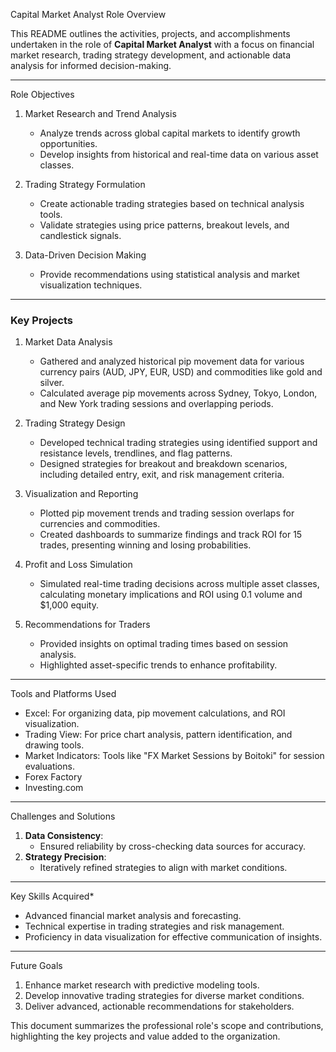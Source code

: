  Capital Market Analyst Role Overview  

This README outlines the activities, projects, and accomplishments undertaken in the role of **Capital Market Analyst** with a focus on financial market research, trading strategy development, and actionable data analysis for informed decision-making.  

---

Role Objectives  
1. Market Research and Trend Analysis  
   - Analyze trends across global capital markets to identify growth opportunities.  
   - Develop insights from historical and real-time data on various asset classes.  

2. Trading Strategy Formulation  
   - Create actionable trading strategies based on technical analysis tools.  
   - Validate strategies using price patterns, breakout levels, and candlestick signals.  

3. Data-Driven Decision Making  
   - Provide recommendations using statistical analysis and market visualization techniques.  

---

### Key Projects  

1. Market Data Analysis  
   - Gathered and analyzed historical pip movement data for various currency pairs (AUD, JPY, EUR, USD) and commodities like gold and silver.  
   - Calculated average pip movements across Sydney, Tokyo, London, and New York trading sessions and overlapping periods.  

2. Trading Strategy Design  
   - Developed technical trading strategies using identified support and resistance levels, trendlines, and flag patterns.  
   - Designed strategies for breakout and breakdown scenarios, including detailed entry, exit, and risk management criteria.  

3. Visualization and Reporting  
   - Plotted pip movement trends and trading session overlaps for currencies and commodities.  
   - Created dashboards to summarize findings and track ROI for 15 trades, presenting winning and losing probabilities.  

4. Profit and Loss Simulation  
   - Simulated real-time trading decisions across multiple asset classes, calculating monetary implications and ROI using 0.1 volume and $1,000 equity.  

5. Recommendations for Traders 
   - Provided insights on optimal trading times based on session analysis.  
   - Highlighted asset-specific trends to enhance profitability.  

---

Tools and Platforms Used  
- Excel: For organizing data, pip movement calculations, and ROI visualization.  
- Trading View: For price chart analysis, pattern identification, and drawing tools.  
- Market Indicators: Tools like "FX Market Sessions by Boitoki" for session evaluations.  
- Forex Factory
- Investing.com

---

Challenges and Solutions 
1. **Data Consistency**:  
   - Ensured reliability by cross-checking data sources for accuracy.  
2. **Strategy Precision**:  
   - Iteratively refined strategies to align with market conditions.  

---

Key Skills Acquired* 
- Advanced financial market analysis and forecasting.  
- Technical expertise in trading strategies and risk management.  
- Proficiency in data visualization for effective communication of insights.  

---

Future Goals  
1. Enhance market research with predictive modeling tools.  
2. Develop innovative trading strategies for diverse market conditions.  
3. Deliver advanced, actionable recommendations for stakeholders.  

This document summarizes the professional role's scope and contributions, highlighting the key projects and value added to the organization.  